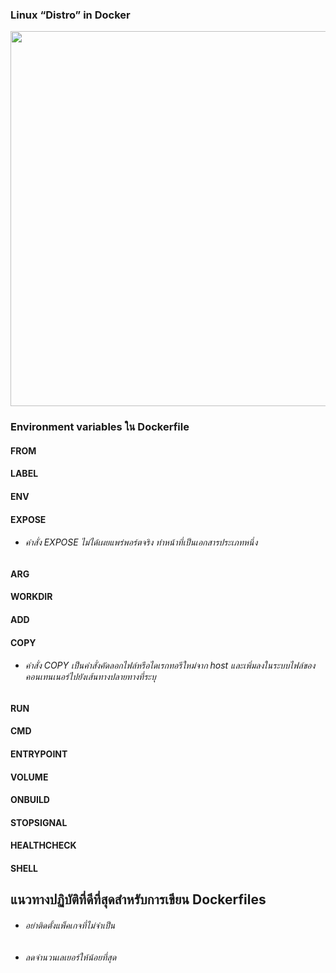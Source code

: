 ### Linux “Distro” in Docker

<p align="center">
  <img src="https://user-images.githubusercontent.com/15135199/114679645-8fb91b80-9d36-11eb-8137-d698ed262333.JPG" width="600">
</p>

### Environment variables ใน Dockerfile

#### FROM

#### LABEL

#### ENV

#### EXPOSE

- ###### คำสั่ง EXPOSE ไม่ได้เผยแพร่พอร์ตจริง ทำหน้าที่เป็นเอกสารประเภทหนึ่ง

#### ARG

#### WORKDIR

#### ADD

#### COPY

- ###### คำสั่ง COPY เป็นคำสั่งคัดลอกไฟล์หรือไดเรกทอรีใหม่จาก host และเพิ่มลงในระบบไฟล์ของคอนเทนเนอร์ไปยังเส้นทางปลายทางที่ระบุ

#### RUN

#### CMD

#### ENTRYPOINT

#### VOLUME

#### ONBUILD

#### STOPSIGNAL

#### HEALTHCHECK

#### SHELL

## แนวทางปฏิบัติที่ดีที่สุดสำหรับการเขียน Dockerfiles

- ###### อย่าติดตั้งแพ็คเกจที่ไม่จำเป็น

- ###### ลดจำนวนเลเยอร์ให้น้อยที่สุด


